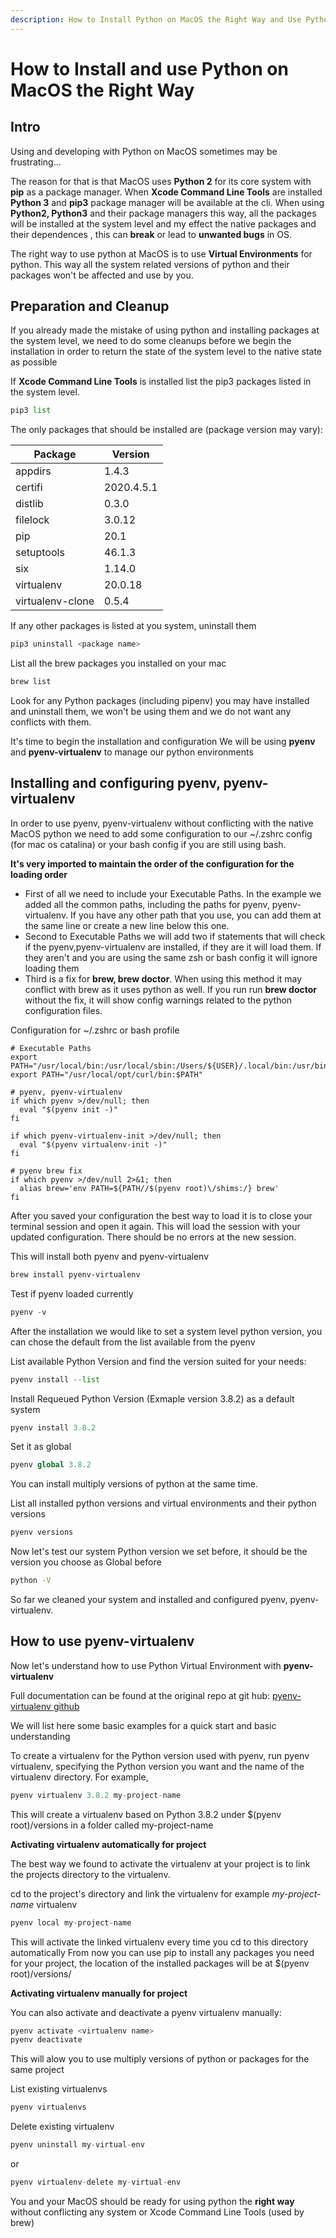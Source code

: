 ```yaml
---
description: How to Install Python on MacOS the Right Way and Use Python Virtual Environment
---
```


<link rel="stylesheet" href="/assets/CSS/roundedCorners.css">

# How to Install and use Python on MacOS the Right Way

## Intro

Using and developing with Python on MacOS sometimes may be frustrating...

The reason for that is that MacOS uses __Python 2__ for its core system with __pip__ as a package manager. When __Xcode Command Line Tools__ are installed __Python 3__ and __pip3__ package manager will be available at the cli. When using __Python2, Python3__ and their package managers this way, all the packages will be installed at the system level and my effect the native packages and their dependences , this can __break__ or lead to __unwanted bugs__ in OS.

The right way to use python at MacOS is to use __Virtual Environments__ for python. This way all the system related versions of python and their packages won't be affected and use by you.

## Preparation and Cleanup

If you already made the mistake of using python and installing packages at the system level, we need to do some cleanups before we begin the installation in order to return the state of the system level to the native state as possible

If __Xcode Command Line Tools__ is installed list the pip3 packages listed in the system level.

```python
pip3 list
```

The only packages that should be installed are (package version may vary):

| __Package__      | __Version__ |
|------------------|-------------|
| appdirs          | 1.4.3       |
| certifi          | 2020.4.5.1  |
| distlib          | 0.3.0       |
| filelock         | 3.0.12      |
| pip              | 20.1        |
| setuptools       | 46.1.3      |
| six              | 1.14.0      |
| virtualenv       | 20.0.18     |
| virtualenv-clone | 0.5.4       |

If any other packages is listed at you system, uninstall them

```python
pip3 uninstall <package name>
```

List all the brew packages you installed on your mac

```bash
brew list
```

Look for any Python packages (including pipenv) you may have installed and uninstall them, we won't be using them and we do not want any conflicts with them.

It's time to begin the installation and configuration
We will be using __pyenv__ and __pyenv-virtualenv__ to manage our python environments

## Installing and configuring pyenv, pyenv-virtualenv

In order to use pyenv, pyenv-virtualenv without conflicting with the native MacOS python we need to add some configuration to our ~/.zshrc config (for mac os catalina) or your bash config if you are still using bash.

__It's very imported to maintain the order of the configuration for the loading order__

* First of all we need to include your Executable Paths. In the example we added all the common paths, including the paths for pyenv, pyenv-virtualenv. If you have any other path that you use, you can add them at the same line or create a new line below this one.
* Second to Executable Paths we will add two if statements that will check if the pyenv,pyenv-virtualenv are installed, if they are it will load them. If they aren't and you are using the same zsh or bash config it will ignore loading them
* Third is a fix for __brew, brew doctor__. When using this method it may conflict with brew as it uses python as well. If you run run __brew doctor__ without the fix, it will show config warnings related to the python configuration files.

Configuration for ~/.zshrc or bash profile

```config
# Executable Paths
export PATH="/usr/local/bin:/usr/local/sbin:/Users/${USER}/.local/bin:/usr/bin:/usr/sbin:/bin:/sbin:$PATH"
export PATH="/usr/local/opt/curl/bin:$PATH"

# pyenv, pyenv-virtualenv
if which pyenv >/dev/null; then
  eval "$(pyenv init -)"
fi

if which pyenv-virtualenv-init >/dev/null; then
  eval "$(pyenv virtualenv-init -)"
fi

# pyenv brew fix
if which pyenv >/dev/null 2>&1; then
  alias brew='env PATH=${PATH//$(pyenv root)\/shims:/} brew'
fi
```

After you saved your configuration the best way to load it is to close your terminal session and open it again. This will load the session with your updated configuration.
There should be no errors at the new session.

This will install both pyenv and pyenv-virtualenv

```bash
brew install pyenv-virtualenv
```

Test if pyenv loaded currently

```python
pyenv -v
```

After the installation we would like to set a system level python version, you can chose the default from the list available from the pyenv

List available Python Version and find the version suited for your needs:

```python
pyenv install --list
```

Install Requeued Python Version (Exmaple version 3.8.2) as a default system

```python
pyenv install 3.8.2
```

Set it as global

```python
pyenv global 3.8.2
```

You can install multiply versions of python at the same time.

List all installed python versions and virtual environments and their python versions

```python
pyenv versions
```

Now let's test our system Python version we set before, it should be the version you choose as Global before

```bash
python -V
```

So far we cleaned your system and installed and configured pyenv, pyenv-virtualenv.

## How to use pyenv-virtualenv

Now let's understand how to use Python Virtual Environment with __pyenv-virtualenv__

Full documentation can be found at the original repo at git hub:
[pyenv-virtualenv github](https://github.com/pyenv/pyenv-virtualenv "pyenv-virtualenv github")

We will list here some basic examples for a quick start and basic understanding

To create a virtualenv for the Python version used with pyenv, run pyenv virtualenv, specifying the Python version you want and the name of the virtualenv directory. For example,

```python
pyenv virtualenv 3.8.2 my-project-name
```

This will create a virtualenv based on Python 3.8.2 under $(pyenv root)/versions in a folder called my-project-name

__Activating virtualenv automatically for project__

The best way we found to activate the virtualenv at your project is to link the projects directory to the virtualenv.

cd to the project's directory and link the virtualenv for example _my-project-name_ virtualenv

```python
pyenv local my-project-name
```

This will activate the linked virtualenv every time you cd to this directory automatically
From now you can use pip to install any packages you need for your project, the location of the installed packages will be at $(pyenv root)/versions/<virtualenv name>

__Activating virtualenv manually for project__

You can also activate and deactivate a pyenv virtualenv manually:

```python
pyenv activate <virtualenv name>
pyenv deactivate
```

This will alow you to use multiply versions of python or packages for the same project

List existing virtualenvs

```python
pyenv virtualenvs
```

Delete existing virtualenv

```python
pyenv uninstall my-virtual-env
```

or

```python
pyenv virtualenv-delete my-virtual-env
```

You and your MacOS should be ready for using python the __right way__ without conflicting any system or Xcode Command Line Tools (used by brew)